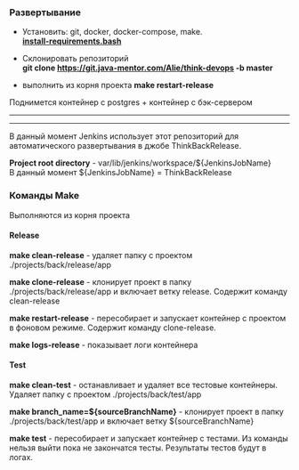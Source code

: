 ### Развертывание
* Установить: git, docker, docker-compose, make.  
[**install-requirements.bash**](https://git.java-mentor.com/Alie/think-devops/-/blob/master/script/install-requirements.bash)
* Склонировать репозиторий  
**git clone https://git.java-mentor.com/Alie/think-devops -b master**

* выполнить из корня проекта **make restart-release**

Поднимется контейнер с postgres + контейнер с бэк-сервером

---
---

В данный момент Jenkins использует этот репозиторий для автоматического развертывания в джобе ThinkBackRelease.

**Project root directory** - var/lib/jenkins/workspace/${JenkinsJobName}  
В данный момент ${JenkinsJobName} = ThinkBackRelease
### Команды Make
Выполняются из корня проекта
#### Release
**make clean-release** - удаляет папку с проектом ./projects/back/release/app

**make clone-release** - клонирует проект в папку ./projects/back/release/app и включает ветку release. Содержит команду clean-release

**make restart-release** - пересобирает и запускает контейнер с проектом в фоновом режиме. Содержит команду сlone-release.

**make logs-release** - показывает логи контейнера

#### Test
**make clean-test** - останавливает и удаляет все тестовые контейнеры. Удаляет папку с проектом ./projects/back/test/app

**make branch_name=${sourceBranchName}** - клонирует проект в папку ./projects/back/test/app и включает ветку ${sourceBranchName}

**make test** - пересобирает и запускает контейнер с тестами. Из команды нельзя выйти пока не закончатся тесты. Результаты тестов будут в логах.